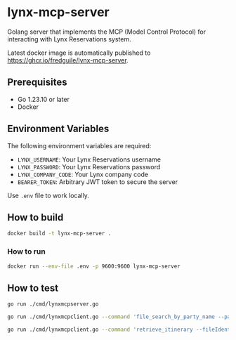 # lynx-mcp-server

Golang server that implements the MCP (Model Control Protocol) for interacting with Lynx Reservations system.

Latest docker image is automatically published to https://ghcr.io/fredguile/lynx-mcp-server.

## Prerequisites

- Go 1.23.10 or later
- Docker

## Environment Variables

The following environment variables are required:

- `LYNX_USERNAME`: Your Lynx Reservations username
- `LYNX_PASSWORD`: Your Lynx Reservations password  
- `LYNX_COMPANY_CODE`: Your Lynx company code
- `BEARER_TOKEN`: Arbitrary JWT token to secure the server

Use `.env` file to work locally.

## How to build

```sh
docker build -t lynx-mcp-server .  
```

### How to run

```sh
docker run --env-file .env -p 9600:9600 lynx-mcp-server  
```

## How to test

```sh
go run ./cmd/lynxmcpserver.go

go run ./cmd/lynxmcpclient.go --command 'file_search_by_party_name --partyName=LASTNAME'

go run ./cmd/lynxmcpclient.go --command 'retrieve_itinerary --fileIdentifier=IDENTIFIER'
```